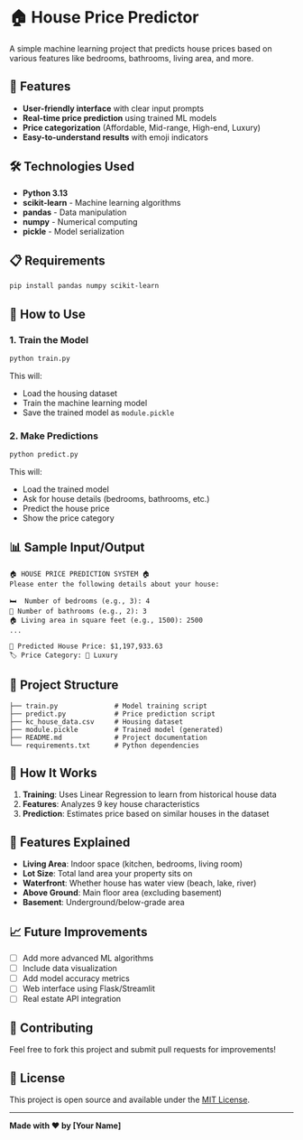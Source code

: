 # 🏠 House Price Predictor

A simple machine learning project that predicts house prices based on various features like bedrooms, bathrooms, living area, and more.

## 🎯 Features

- **User-friendly interface** with clear input prompts
- **Real-time price prediction** using trained ML models
- **Price categorization** (Affordable, Mid-range, High-end, Luxury)
- **Easy-to-understand results** with emoji indicators

## 🛠️ Technologies Used

- **Python 3.13**
- **scikit-learn** - Machine learning algorithms
- **pandas** - Data manipulation
- **numpy** - Numerical computing
- **pickle** - Model serialization

## 📋 Requirements

```bash
pip install pandas numpy scikit-learn
```

## 🚀 How to Use

### 1. Train the Model
```bash
python train.py
```
This will:
- Load the housing dataset
- Train the machine learning model
- Save the trained model as `module.pickle`

### 2. Make Predictions
```bash
python predict.py
```
This will:
- Load the trained model
- Ask for house details (bedrooms, bathrooms, etc.)
- Predict the house price
- Show the price category

## 📊 Sample Input/Output

```
🏠 HOUSE PRICE PREDICTION SYSTEM 🏠
Please enter the following details about your house:

🛏️  Number of bedrooms (e.g., 3): 4
🚿 Number of bathrooms (e.g., 2): 3
🏠 Living area in square feet (e.g., 1500): 2500
...

🎯 Predicted House Price: $1,197,933.63
🏷️ Price Category: 💎 Luxury
```

## 📁 Project Structure

```
├── train.py              # Model training script
├── predict.py            # Price prediction script  
├── kc_house_data.csv     # Housing dataset
├── module.pickle         # Trained model (generated)
├── README.md             # Project documentation
└── requirements.txt      # Python dependencies
```

## 🔮 How It Works

1. **Training**: Uses Linear Regression to learn from historical house data
2. **Features**: Analyzes 9 key house characteristics
3. **Prediction**: Estimates price based on similar houses in the dataset

## 🎨 Features Explained

- **Living Area**: Indoor space (kitchen, bedrooms, living room)
- **Lot Size**: Total land area your property sits on
- **Waterfront**: Whether house has water view (beach, lake, river)
- **Above Ground**: Main floor area (excluding basement)
- **Basement**: Underground/below-grade area

## 📈 Future Improvements

- [ ] Add more advanced ML algorithms
- [ ] Include data visualization
- [ ] Add model accuracy metrics
- [ ] Web interface using Flask/Streamlit
- [ ] Real estate API integration

## 🤝 Contributing

Feel free to fork this project and submit pull requests for improvements!

## 📜 License

This project is open source and available under the [MIT License](LICENSE).

---
**Made with ❤️ by [Your Name]**
